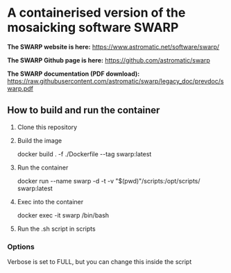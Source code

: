 # A containerised version of the mosaicking software SWARP

**The SWARP website is here:** https://www.astromatic.net/software/swarp/

**The SWARP Github page is here:** https://github.com/astromatic/swarp

**The SWARP documentation (PDF download):** https://raw.githubusercontent.com/astromatic/swarp/legacy_doc/prevdoc/swarp.pdf


## How to build and run the container

1. Clone this repository

2. Build the image

    docker build . -f ./Dockerfile --tag swarp:latest

3. Run the container

    docker run --name swarp -d -t -v "$(pwd)"/scripts:/opt/scripts/ swarp:latest

4. Exec into the container

    docker exec -it swarp /bin/bash

5. Run the .sh script in scripts

### Options

Verbose is set to FULL, but you can change this inside the script
